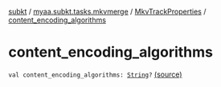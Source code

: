 [subkt](../../index.md) / [myaa.subkt.tasks.mkvmerge](../index.md) / [MkvTrackProperties](index.md) / [content_encoding_algorithms](./content_encoding_algorithms.md)

# content_encoding_algorithms

`val content_encoding_algorithms: `[`String`](https://kotlinlang.org/api/latest/jvm/stdlib/kotlin/-string/index.html)`?` [(source)](https://github.com/Myaamori/SubKt/blob/master/src/main/kotlin/myaa/subkt/tasks/mkvmerge/mkvmerge.kt#L84)